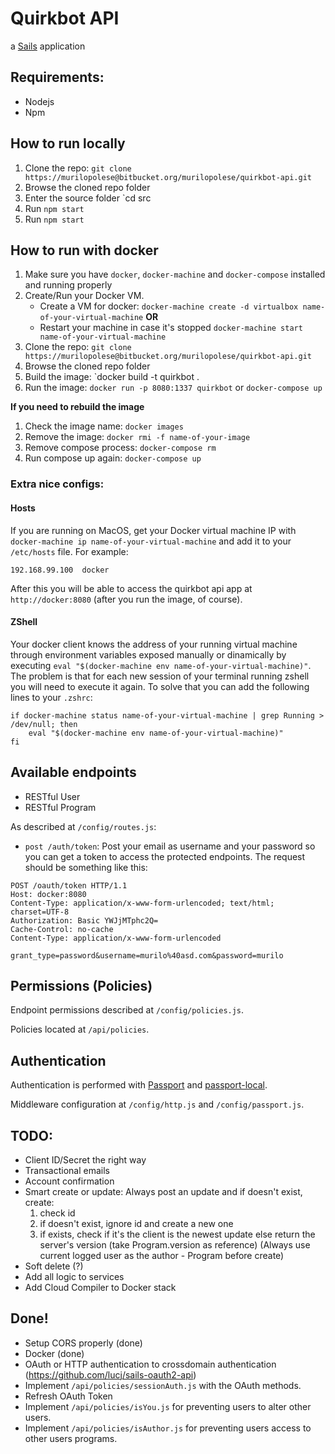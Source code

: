 # Quirkbot API

a [Sails](http://sailsjs.org) application

## Requirements:

* Nodejs
* Npm

## How to run locally

1. Clone the repo: `git clone https://murilopolese@bitbucket.org/murilopolese/quirkbot-api.git`
2. Browse the cloned repo folder
3. Enter the source folder `cd src
4. Run `npm start`
5. Run `npm start`

## How to run with docker

1. Make sure you have `docker`, `docker-machine` and `docker-compose` installed and running properly
2. Create/Run your Docker VM.
	* Create a VM for docker: `docker-machine create -d virtualbox name-of-your-virtual-machine` **OR**
	* Restart your machine in case it's stopped `docker-machine start name-of-your-virtual-machine`
3. Clone the repo: `git clone https://murilopolese@bitbucket.org/murilopolese/quirkbot-api.git`
4. Browse the cloned repo folder
5. Build the image: `docker build -t quirkbot .
6. Run the image: `docker run -p 8080:1337 quirkbot` or `docker-compose up`

**If you need to rebuild the image**

1. Check the image name: `docker images`
2. Remove the image: `docker rmi -f name-of-your-image`
3. Remove compose process: `docker-compose rm`
4. Run compose up again: `docker-compose up`

### Extra nice configs:

#### Hosts

If you are running on MacOS, get your Docker virtual machine IP with `docker-machine ip name-of-your-virtual-machine` and add it to your `/etc/hosts` file. For example:

	192.168.99.100	docker

After this you will be able to access the quirkbot api app at `http://docker:8080` (after you run the image, of course).

#### ZShell

Your docker client knows the address of your running virtual machine through environment variables exposed manually or dinamically by executing `eval "$(docker-machine env name-of-your-virtual-machine)"`. The problem is that for each new session of your terminal running zshell you will need to execute it again. To solve that you can add the following lines to your `.zshrc`:

```
if docker-machine status name-of-your-virtual-machine | grep Running > /dev/null; then
	eval "$(docker-machine env name-of-your-virtual-machine)"
fi
```

## Available endpoints

* RESTful User
* RESTful Program

As described at `/config/routes.js`:

* `post /auth/token`: Post your email as username and your password so you can get a token to access the protected endpoints. The request should be something like this:

```
POST /oauth/token HTTP/1.1
Host: docker:8080
Content-Type: application/x-www-form-urlencoded; text/html; charset=UTF-8
Authorization: Basic YWJjMTphc2Q=
Cache-Control: no-cache
Content-Type: application/x-www-form-urlencoded

grant_type=password&username=murilo%40asd.com&password=murilo
```

## Permissions (Policies)

Endpoint permissions described at `/config/policies.js`.

Policies located at `/api/policies`.

## Authentication

Authentication is performed with [Passport](http://passportjs.org/) and [passport-local](https://github.com/jaredhanson/passport-local).

Middleware configuration at `/config/http.js` and `/config/passport.js`.

## TODO:

* Client ID/Secret the right way
* Transactional emails
* Account confirmation
* Smart create or update: Always post an update and if doesn't exist, create:
	1. check id
	2. if doesn't exist, ignore id and create a new one
	3. if exists, check if it's the client is the newest update else return the server's version
	(take Program.version as reference)
	(Always use current logged user as the author - Program before create)
* Soft delete (?)
* Add all logic to services
* Add Cloud Compiler to Docker stack

## Done!

* Setup CORS properly (done)
* Docker (done)
* OAuth or HTTP authentication to crossdomain authentication (https://github.com/lucj/sails-oauth2-api)
* Implement `/api/policies/sessionAuth.js` with the OAuth methods.
* Refresh OAuth Token
* Implement `/api/policies/isYou.js` for preventing users to alter other users.
* Implement `/api/policies/isAuthor.js` for preventing users access to other users programs.
